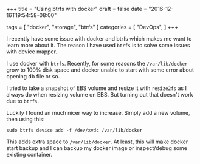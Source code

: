 +++
title = "Using btrfs with docker"
draft = false
date = "2016-12-16T19:54:58-08:00"

tags = [ "docker", "storage", "btrfs" ]
categories = [
  "DevOps",
]
+++

I recently have some issue with docker and btrfs which makes me want to
learn more about it. The reason I have used `btrfs` is to solve some
issues with device mapper.

I use docker with `btrfs`. Recently, for some reasons the
`/var/lib/docker` grow to 100% disk space and docker unable to start
with some error about opening db file or so.

I tried to take a snapshot of EBS volume and resize it with `resize2fs`
as I always do when resizing volume on EBS. But turning out that doesn't
work due to `btrfs`.

Luckily I found an much nicer way to increase. Simply add a new volume,
then using this:

```
sudo btrfs device add -f /dev/xvdc /var/lib/docker
```

This adds extra space to `/var/lib/docker`. At least, this will make
docker start backup and I can backup my docker image or inspect/debug
some existing container.

